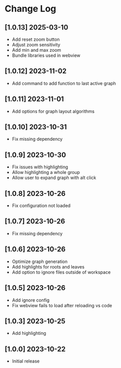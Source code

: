 
# Change Log

## [1.0.13] 2025-03-10

- Add reset zoom button
- Adjust zoom sensitivity
- Add min and max zoom
- Bundle libraries used in webview

## [1.0.12] 2023-11-02

- Add command to add function to last active graph

## [1.0.11] 2023-11-01

- Add options for graph layout algorithms

## [1.0.10] 2023-10-31

- Fix missing dependency

## [1.0.9] 2023-10-30

- Fix issues with highlighting
- Allow highlighting a whole group
- Allow user to expand graph with alt click

## [1.0.8] 2023-10-26

- Fix configuration not loaded

## [1.0.7] 2023-10-26

- Fix missing dependency

## [1.0.6] 2023-10-26

- Optimize graph generation
- Add highlights for roots and leaves
- Add option to ignore files outside of workspace

## [1.0.5] 2023-10-26

- Add ignore config
- Fix webview fails to load after reloading vs code

## [1.0.3] 2023-10-25

- Add highlighting

## [1.0.0] 2023-10-22

- Initial release

